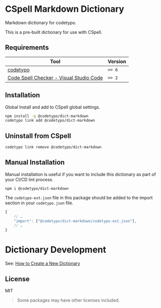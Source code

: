 # CSpell Markdown Dictionary

Markdown dictionary for codetypo.

This is a pre-built dictionary for use with CSpell.

## Requirements

| Tool                                                                                                                                 | Version |
| ------------------------------------------------------------------------------------------------------------------------------------ | ------- |
| [codetypo](https://github.com/khulnasofto)                                                                               | `>= 6`  |
| [Code Spell Checker - Visual Studio Code](https://marketplace.visualstudio.com/items?itemName=khulnasoftell-checker) | `>= 2`  |

## Installation

Global Install and add to CSpell global settings.

```sh
npm install -g @codetypo/dict-markdown
codetypo link add @codetypo/dict-markdown
```

## Uninstall from CSpell

```sh
codetypo link remove @codetypo/dict-markdown
```

## Manual Installation

Manual installation is useful if you want to include this dictionary as part of your CI/CD lint process.

```
npm i @codetypo/dict-markdown
```

The `codetypo-ext.json` file in this package should be added to the import section in your `codetypo.json` file.

```javascript
{
    // …
    "import": ["@codetypo/dict-markdown/codetypo-ext.json"],
    // …
}
```

# Dictionary Development

See: [How to Create a New Dictionary](https://github.com/khulnasofto-dicts#how-to-create-a-new-dictionary)

## License

MIT

> Some packages may have other licenses included.
